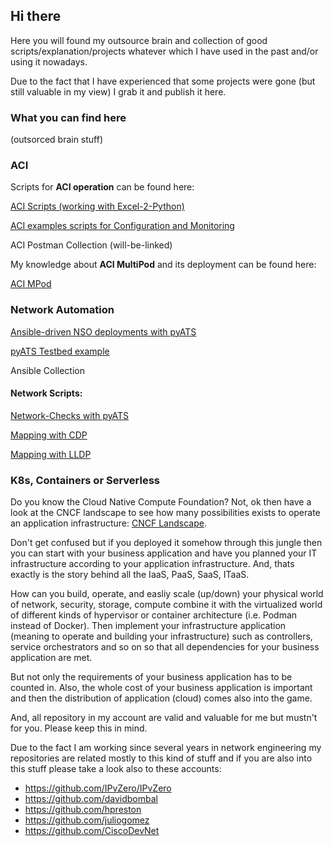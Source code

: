 <h2>Hi there</h2>

Here you will found my outsource brain and collection of good scripts/explanation/projects whatever which I have used in the past and/or using it nowadays.

Due to the fact that I have experienced that some projects were gone (but still valuable in my view) I grab it and publish it here.

<h3>What you can find here</h3> (outsorced brain stuff)

<h3>ACI</h3>

Scripts for <b>ACI operation</b> can be found here:

 <a href="https://github.com/fholzi8/ACI/tree/master/aci-scripts_py2csv">ACI Scripts (working with Excel-2-Python)</a>

 <a href="https://github.com/fholzi8/ACI/tree/master/aci-examples">ACI examples scripts for Configuration and Monitoring</a>
 
 ACI Postman Collection (will-be-linked)

My knowledge about <b>ACI MultiPod</b> and its deployment can be found here: 

 <a href="https://github.com/fholzi8/ACI/tree/master/aci-multipod">ACI MPod</a>

<h3>Network Automation</h3>

<a href="https://github.com/fholzi8/Ansible_NSO_pyATS">Ansible-driven NSO deployments with pyATS</a>

<a href="https://github.com/fholzi8/Ansible_NSO_pyATS/tree/master/testbed_pyATS">pyATS Testbed example</a>

Ansible Collection

<h4>Network Scripts:</h4>

  <a href="https://github.com/fholzi8/Ansible_NSO_pyATS/tree/master/pyats-network-checks">Network-Checks with pyATS</a>
  
  <a href="https://github.com/fholzi8/Ansible_NSO_pyATS/tree/master/cdp-map">Mapping with CDP</a>
  
  <a href="https://github.com/fholzi8/Ansible_NSO_pyATS/tree/master/LLDP-map">Mapping with LLDP</a>
  
<h3>K8s, Containers or Serverless</h3>

Do you know the Cloud Native Compute Foundation? Not, ok then have a look at the CNCF landscape to see how many possibilities exists to operate an application infrastructure: <a href="https://landscape.cncf.io/">CNCF Landscape</a>.

Don't get confused but if you deployed it somehow through this jungle then you can start with your business application and have you planned your IT infrastructure according to your application infrastructure. And, thats exactly is the story behind all the IaaS, PaaS, SaaS, ITaaS.

How can you build, operate, and easliy scale (up/down) your physical world of network, security, storage, compute combine it with the virtualized world of different kinds of hypervisor or container architecture (i.e. Podman instead of Docker). Then implement your infrastructure application (meaning to operate and building your infrastructure) such as controllers, service orchestrators and so on so that all dependencies for your business application are met.

But not only the requirements of your business application has to be counted in. Also, the whole cost of your business application is important and then the distribution of application (cloud) comes also into the game.

And, all repository in my account are valid and valuable for me but mustn't for you. Please keep this in mind.

Due to the fact I am working since several years in network engineering my repositories are related mostly to this kind of stuff and if you are also into this stuff please take a look also to these accounts:


 * https://github.com/IPvZero/IPvZero
 * https://github.com/davidbombal
 * https://github.com/hpreston
 * https://github.com/juliogomez
 * https://github.com/CiscoDevNet
 
